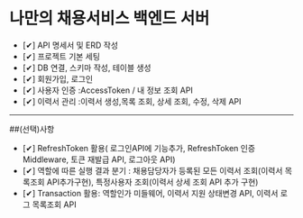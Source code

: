 # 나만의 채용서비스 백엔드 서버

- [✔︎] API 명세서 및 ERD 작성
- [✔︎] 프로젝트 기본 세팅
- [✔︎] DB 연결, 스키마 작성, 테이블 생성
- [✔︎] 회원가입, 로그인
- [✔︎] 사용자 인증 :AccessToken / 내 정보 조회 API
- [✔︎] 이력서 관리 :이력서 생성,목록 조회, 상세 조회, 수정, 삭제 API

---

##(선택)사항

- [✔︎] RefreshToken 활용( 로그인API에 기능추가, RefreshToken 인증 Middleware, 토큰 재발급 API, 로그아웃 API)
- [✔︎] 역할에 따른 실행 결과 분기 : 채용담당자가 등록된 모든 이력서 조회(이력서 목록조회 API추가구현), 특정사용자 조회(이력서 상세 조회 API 추가 구현)
- [✔︎] Transaction 활용: 역할인가 미들웨어, 이력서 지원 상태변경 API, 이력서 로그 목록조회 API
